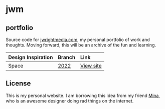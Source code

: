 <div>
  <h1>jwm</h1>
  <h2>portfolio</h1>
  <p>Source code for <a href="http://jwrightmedia.com/" target="_blank">jwrightmedia.com</a>, my personal portfolio of work and thoughts. Moving forward, this will be an archive of the fun and learning.</p>

| Design Inspiration       | Branch                                                    | Link                                 |
| :----------- | :-------------------------------------------------------- | :----------------------------------- |
| Space | [2022](https://github.com/jwrightmedia/portfolio/tree/2022)  | [View site](http://jwrightmedia.com/) |

## License

This is my personal website. I am borrowing this idea from my friend [Mina](https://github.com/minamarkham/), who is an awesome designer doing rad things on the internet.

</div>
